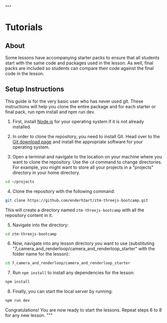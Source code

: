"""
# Tutorials


## About
Some lessons have accompanying starter packs to ensure that all students start with the same code and packages used in the lesson. As well, final packs are included so students can compare their code against the final code in the lesson.

## Setup Instructions
This guide is for the very basic user who has never used git. These instructions will help you clone the entire package and for each starter or final pack, run npm install and npm run dev.

1. First, install [Node.js](https://nodejs.org/en/download/) for your operating system if it is not already installed.

2. In order to clone the repository, you need to install Git. Head over to the [Git download page](https://git-scm.com/downloads) and install the appropriate software for your operating system.

3. Open a terminal and navigate to the location on your machine where you want to clone the repository. Use the `cd` command to change directories. For example, you might want to store all your projects in a "projects" directory in your home directory.

``` bash 
cd ~/projects
```
4. Clone the repository with the following command:

``` bash 
git clone https://github.com/enderh3art/ztm-threejs-bootcamp.git
```

This will create a directory named `ztm-threejs-bootcamp` with all the repository content in it.

5. Navigate into the directory:
``` bash 
cd ztm-threejs-bootcamp
```

6. Now, navigate into any lesson directory you want to use (substituting "7_camera_and_renderloop/camera_and_renderloop_starter" with the folder name for the lesson):

``` bash 
cd 7_camera_and_renderloop/camera_and_renderloop_starter
```

7. Run `npm install` to install any dependencies for the lesson:
``` bash 
npm install
```

8. Finally, you can start the local server by running:
``` bash 
npm run dev
```
Congratulations! You are now ready to start the lessons. Repeat steps 6 to 8 for any new lesson.
"""
